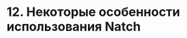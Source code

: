 <div style="page-break-before:always;">
</div>

# <a name="natch_features"></a>12. Некоторые особенности использования Natch

